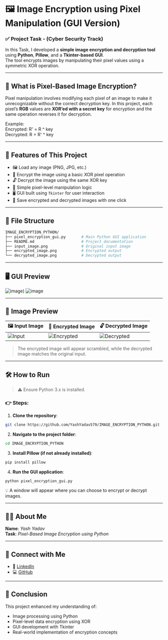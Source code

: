 # 🖼️ Image Encryption using Pixel Manipulation (GUI Version)

### ✅ Project Task - (Cyber Security Track)

In this Task, I developed a **simple image encryption and decryption tool** using **Python**, **Pillow**, and a **Tkinter-based GUI**.  
The tool encrypts images by manipulating their pixel values using a symmetric XOR operation.

---

## 🧠 What is Pixel-Based Image Encryption?

Pixel manipulation involves modifying each pixel of an image to make it unrecognizable without the correct decryption key. In this project, each pixel’s **RGB** values are **XOR’ed with a secret key** for encryption and the same operation reverses it for decryption.

Example:  
Encrypted: R' = R ^ key  
Decrypted: R = R' ^ key

---

## 🎯 Features of This Project

- 🖼️ Load any image (PNG, JPG, etc.)
- 🔐 Encrypt the image using a basic XOR pixel operation
- 🔓 Decrypt the image using the same XOR key
- 🧮 Simple pixel-level manipulation logic
- 🖥️ GUI built using `Tkinter` for user interaction
- 💾 Save encrypted and decrypted images with one click

---

## 📂 File Structure

```bash
IMAGE_ENCRYPTION_PYTHON/   
├── pixel_encryption_gui.py       # Main Python GUI application   
├── README.md                     # Project documentation   
├── input_image.png               # Original input image   
├── encrypted_image.png           # Encrypted output  
└── decrypted_image.png           # Decrypted output   
```

---

## 🖥️ GUI Preview

![image](https://github.com/user-attachments/assets/9d016404-d6e6-4743-8460-1ccdf74e49d8))
![image](https://github.com/user-attachments/assets/594e4246-bf99-429e-a919-78fd906a84b4)

---

## 📸 Image Preview

| 🖼️ Input Image | 🔐 Encrypted Image | 🔓 Decrypted Image |
|----------------|-------------------|--------------------|
| ![Input](https://github.com/user-attachments/assets/6d7afc84-b461-4172-82da-16783924872a) | ![Encrypted](https://github.com/user-attachments/assets/dfddd196-8d07-49f2-8cad-ff454949ef03) | ![Decrypted](https://github.com/user-attachments/assets/c7446b62-1af4-4255-ad6b-290cc9ce987b) |


> The encrypted image will appear scrambled, while the decrypted image matches the original input.

---

## 🛠️ How to Run

> ⚠️ Ensure Python 3.x is installed.

### 👉 Steps:

1. **Clone the repository**:
```bash
git clone https://github.com/YashYadav579/IMAGE_ENCRYPTION_PYTHON.git
```

2. **Navigate to the project folder**:
```bash
cd IMAGE_ENCRYPTION_PYTHON
```

3. **Install Pillow (if not already installed)**:
```bash
pip install pillow
```

4. **Run the GUI application**:
```bash
python pixel_encryption_gui.py
```
💡 A window will appear where you can choose to encrypt or decrypt images.

---

## 🙋‍♂️ About Me

**Name**: _Yash Yadav_  
**Task**: _Pixel-Based Image Encryption using Python_  

---

## 🔗 Connect with Me

- 💼 [LinkedIn](https://www.linkedin.com/in/yashyadav-5790abc/)
- 💻 [GitHub](https://github.com/YashYadav579)

---

## 🏁 Conclusion

This project enhanced my understanding of:
- Image processing using Python
- Pixel-level data encryption using XOR
- GUI development with Tkinter
- Real-world implementation of encryption concepts
